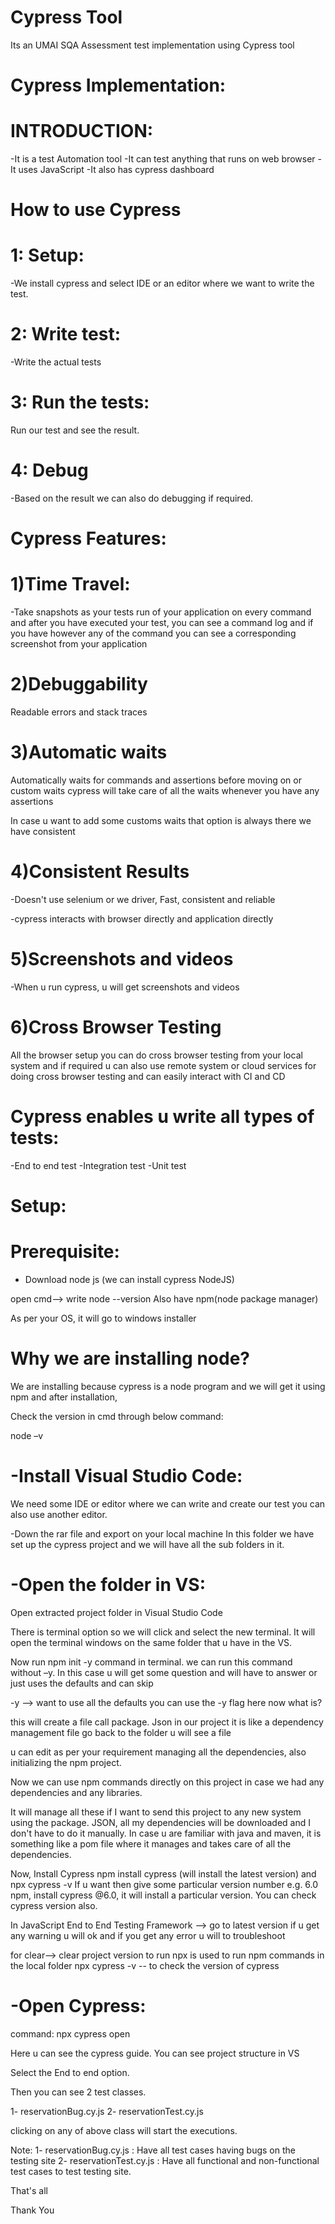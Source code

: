 # Cypress Tool
Its an UMAI SQA Assessment test implementation using Cypress tool

# Cypress Implementation:

 

# INTRODUCTION:

 

-It is a test Automation tool 
-It can test anything that runs on web browser 
-It uses JavaScript 
-It also has cypress dashboard 

 

# How to use Cypress

 
# 1: Setup: 
-We install cypress and select IDE or an editor where we want to write the test. 

# 2: Write test:
-Write the actual tests 

# 3: Run the tests:
Run our test and see the result. 

# 4: Debug
-Based on the result we can also do debugging if required. 

# Cypress Features:

# 1)Time Travel:

 
-Take snapshots as your tests run of your application 
on every command and after you have executed your test, 
you can see a command log and if you have however any 
of the command you can see a corresponding screenshot 
from your application 

# 2)Debuggability

Readable errors and stack traces 

# 3)Automatic waits

Automatically waits for commands and assertions before moving on 
or custom waits cypress will take care of all the waits 
whenever you have any assertions 

In case u want to add some customs waits that option is always there we have 
consistent 

# 4)Consistent Results

-Doesn't use selenium or we driver, Fast, consistent and reliable 

-cypress interacts with browser directly and application directly 

# 5)Screenshots and videos

 
-When u run cypress, u will get screenshots and videos 

# 6)Cross Browser Testing

All the browser setup you can do cross browser testing from your local system and if required u can also use remote system or cloud services for doing cross browser testing and can easily interact with CI and CD 

# Cypress enables u write all types of tests: 

-End to end test 
-Integration test 
-Unit test 

 

# Setup:

 

# Prerequisite:

 - Download node js 
(we can install cypress NodeJS)  

open cmd--> 
write node --version
Also have npm(node package manager) 
 
As per your OS, it will go to windows installer 

# Why we are installing node?

We are installing because cypress is a node program and we will get it using npm 
and after installation, 

Check the version in cmd through below command: 

node –v 

# -Install Visual Studio Code:
 
We need some IDE or editor where we can write and create our test 
you can also use another editor. 

 
-Down the rar file and export on your local machine
In this folder we have set up the cypress project and we will have all the sub folders in it. 

# -Open the folder in VS: 

Open extracted project folder in Visual Studio Code

There is terminal option so we will click and select the new terminal. It will open the terminal 
windows on the same folder that u have in the VS. 

Now run npm init -y command in terminal. 
we can run this command without –y. In this case u will get some question and will have to answer or just uses the defaults and can skip 

-y --> want to use all the defaults you can use the -y flag here 
now what is? 

this will create a file call package. Json in our project 
it is like a dependency management file 
go back to the folder u will see a file 

u can edit as per your requirement managing all the dependencies, also initializing the npm project. 

Now we can use npm commands directly on this project in case we had any dependencies and any libraries. 
 
It will manage all these if I want to send this project to any new system using the package. JSON, all my dependencies will be downloaded and I don't have to do it manually. 
In case u are familiar with java and maven, it is something like a pom file where it manages and takes care of all the dependencies. 

Now, Install Cypress 
npm install cypress 
(will install the latest version) and 
npx cypress -v 
If u want then give some particular version number e.g.  6.0 npm, install cypress @6.0, it will install a particular version. You can check cypress version also. 

In JavaScript End to End Testing Framework --> go to latest version 
if u get any warning u will ok and if you get any error u will to 
troubleshoot 

for clear--> clear project 
version to run 
npx is used to run npm commands in the local folder 
npx cypress -v -- to check the version of cypress 

# -Open Cypress:

 
command: npx cypress open 

Here u can see the cypress guide. You can see project structure in VS 

Select the End to end option.

Then you can see 2 test classes.

1- reservationBug.cy.js
2- reservationTest.cy.js

clicking on any of above class will start the executions.

Note:
1- reservationBug.cy.js : Have all test cases having bugs on the testing site
2- reservationTest.cy.js : Have all functional and non-functional test cases to test testing site.


That's all

Thank You


 

 
